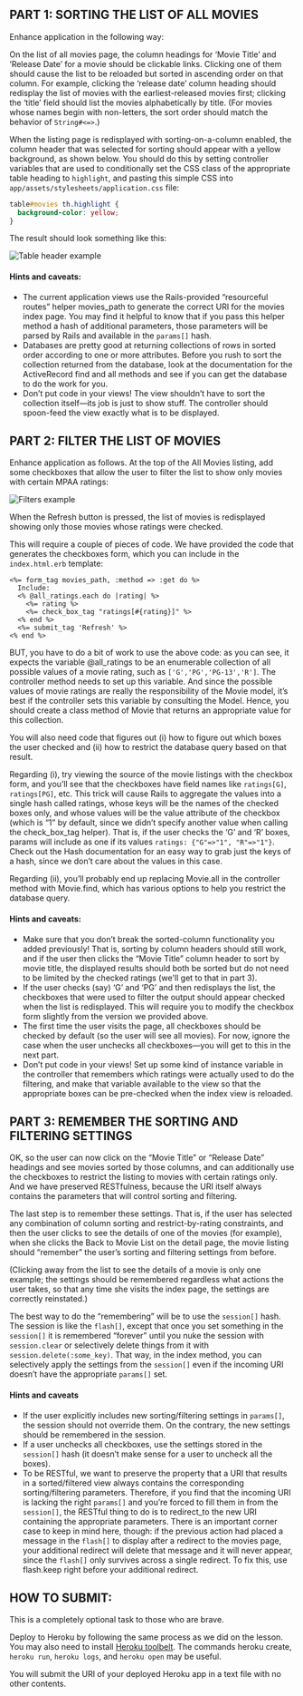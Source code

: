 ## PART 1: SORTING THE LIST OF ALL MOVIES

Enhance application in the following way:

On the list of all movies page, the column headings for ‘Movie Title’ and ‘Release Date’ for a movie should be clickable links. Clicking one of them should cause the list to be reloaded but sorted in ascending order on that column. For example, clicking the ‘release date’ column heading should redisplay the list of movies with the earliest-released movies first; clicking the ‘title’ field should list the movies alphabetically by title. (For movies whose names begin with non-letters, the sort order should match the behavior of `String#<=>`.)

When the listing page is redisplayed with sorting-on-a-column enabled, the column header that was selected for sorting should appear with a yellow background, as shown below. You should do this by setting controller variables that are used to conditionally set the CSS class of the appropriate table heading to `highlight`, and pasting this simple CSS into `app/assets/stylesheets/application.css` file:

```css
table#movies th.highlight {
  background-color: yellow;
}
```

The result should look something like this:

![Table header example](https://dl.dropboxusercontent.com/u/8790751/table-header-screenshot.png)

#### Hints and caveats:

* The current application views use the Rails-provided “resourceful routes” helper movies_path to generate the correct URI for the movies index page. You may find it helpful to know that if you pass this helper method a hash of additional parameters, those parameters will be parsed by Rails and available in the `params[]` hash.
* Databases are pretty good at returning collections of rows in sorted order according to one or more attributes. Before you rush to sort the collection returned from the database, look at the documentation for the ActiveRecord find and all methods and see if you can get the database to do the work for you.
* Don’t put code in your views! The view shouldn’t have to sort the collection itself—its job is just to show stuff. The controller should spoon-feed the view exactly what is to be displayed.

## PART 2: FILTER THE LIST OF MOVIES

Enhance application as follows. At the top of the All Movies listing, add some checkboxes that allow the user to filter the list to show only movies with certain MPAA ratings:

![Filters example](https://dl.dropboxusercontent.com/u/8790751/filter-screenshot.png)

When the Refresh button is pressed, the list of movies is redisplayed showing only those movies whose ratings were checked.

This will require a couple of pieces of code. We have provided the code that generates the checkboxes form, which you can include in the `index.html.erb` template:

```erb
<%= form_tag movies_path, :method => :get do %>
  Include:
  <% @all_ratings.each do |rating| %>
    <%= rating %>
    <%= check_box_tag "ratings[#{rating}]" %>
  <% end %>
  <%= submit_tag 'Refresh' %>
<% end %>
```

BUT, you have to do a bit of work to use the above code: as you can see, it expects the variable @all_ratings to be an enumerable collection of all possible values of a movie rating, such as `['G','PG','PG-13','R']`. The controller method needs to set up this variable. And since the possible values of movie ratings are really the responsibility of the Movie model, it’s best if the controller sets this variable by consulting the Model. Hence, you should create a class method of Movie that returns an appropriate value for this collection.

You will also need code that figures out (i) how to figure out which boxes the user checked and (ii) how to restrict the database query based on that result.

Regarding (i), try viewing the source of the movie listings with the checkbox form, and you’ll see that the checkboxes have field names like `ratings[G]`, `ratings[PG]`, etc. This trick will cause Rails to aggregate the values into a single hash called ratings, whose keys will be the names of the checked boxes only, and whose values will be the value attribute of the checkbox (which is “1” by default, since we didn’t specify another value when calling the check_box_tag helper). That is, if the user checks the ‘G’ and ‘R’ boxes, params will include as one if its values `ratings: {"G"=>"1", "R"=>"1"}`. Check out the Hash documentation for an easy way to grab just the keys of a hash, since we don’t care about the values in this case.

Regarding (ii), you’ll probably end up replacing Movie.all in the controller method with Movie.find, which has various options to help you restrict the database query.

#### Hints and caveats:

* Make sure that you don’t break the sorted-column functionality you added previously! That is, sorting by column headers should still work, and if the user then clicks the “Movie Title” column header to sort by movie title, the displayed results should both be sorted but do not need to be limited by the checked ratings (we'll get to that in part 3).
* If the user checks (say) ‘G’ and ‘PG’ and then redisplays the list, the checkboxes that were used to filter the output should appear checked when the list is redisplayed. This will require you to modify the checkbox form slightly from the version we provided above.
* The first time the user visits the page, all checkboxes should be checked by default (so the user will see all movies). For now, ignore the case when the user unchecks all checkboxes—you will get to this in the next part.
* Don’t put code in your views! Set up some kind of instance variable in the controller that remembers which ratings were actually used to do the filtering, and make that variable available to the view so that the appropriate boxes can be pre-checked when the index view is reloaded.

## PART 3: REMEMBER THE SORTING AND FILTERING SETTINGS

OK, so the user can now click on the “Movie Title” or “Release Date” headings and see movies sorted by those columns, and can additionally use the checkboxes to restrict the listing to movies with certain ratings only. And we have preserved RESTfulness, because the URI itself always contains the parameters that will control sorting and filtering.

The last step is to remember these settings. That is, if the user has selected any combination of column sorting and restrict-by-rating constraints, and then the user clicks to see the details of one of the movies (for example), when she clicks the Back to Movie List on the detail page, the movie listing should “remember” the user’s sorting and filtering settings from before.

(Clicking away from the list to see the details of a movie is only one example; the settings should be remembered regardless what actions the user takes, so that any time she visits the index page, the settings are correctly reinstated.)

The best way to do the “remembering” will be to use the `session[]` hash. The session is like the `flash[]`, except that once you set something in the `session[]` it is remembered “forever” until you nuke the session with `session.clear` or selectively delete things from it with `session.delete(:some_key)`. That way, in the index method, you can selectively apply the settings from the `session[]` even if the incoming URI doesn’t have the appropriate `params[]` set.

#### Hints and caveats

* If the user explicitly includes new sorting/filtering settings in `params[]`, the session should not override them. On the contrary, the new settings should be remembered in the session.
* If a user unchecks all checkboxes, use the settings stored in the `session[]` hash (it doesn’t make sense for a user to uncheck all the boxes).
* To be RESTful, we want to preserve the property that a URI that results in a sorted/filtered view always contains the corresponding sorting/filtering parameters. Therefore, if you find that the incoming URI is lacking the right `params[]` and you’re forced to fill them in from the `session[]`, the RESTful thing to do is to redirect_to the new URI containing the appropriate parameters. There is an important corner case to keep in mind here, though: if the previous action had placed a message in the `flash[]` to display after a redirect to the movies page, your additional redirect will delete that message and it will never appear, since the `flash[]` only survives across a single redirect. To fix this, use flash.keep right before your additional redirect.

## HOW TO SUBMIT:

This is a completely optional task to those who are brave.

Deploy to Heroku by following the same process as we did on the lesson. You may also need to install [Heroku toolbelt](https://toolbelt.heroku.com). The commands heroku create, `heroku run`, `heroku logs`, and `heroku open` may be useful.

You will submit the URI of your deployed Heroku app in a text file with no other contents.
